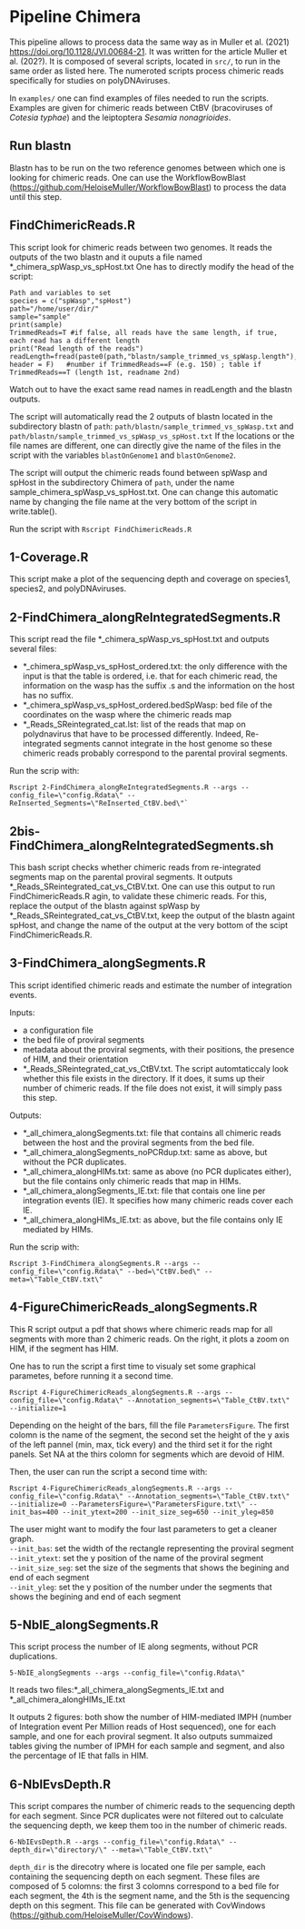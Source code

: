 # Pipeline Chimera

This pipeline allows to process data the same way as in Muller et al. (2021) https://doi.org/10.1128/JVI.00684-21. It was written for the article Muller et al. (202?). It is composed of several scripts, located in `src/`, to run in the same order as listed here. 
The numeroted scripts process chimeric reads specifically for studies on polyDNAviruses.

In `examples/` one can find examples of files needed to run the scripts. Examples are given for chimeric reads between CtBV (bracoviruses of _Cotesia typhae_) and the leiptoptera _Sesamia nonagrioides_.

## Run blastn
Blastn has to be run on the two reference genomes between which one is looking for chimeric reads. One can use the WorkflowBowBlast (https://github.com/HeloiseMuller/WorkflowBowBlast) to process the data until this step.

## FindChimericReads.R

This script look for chimeric reads between two genomes.
It reads the outputs of the two blastn and it ouputs a file named  *_chimera_spWasp_vs_spHost.txt
One has to directly modify the head of the script:
```
Path and variables to set
species = c("spWasp","spHost")                      
path="/home/user/dir/"
sample="sample"
print(sample)
TrimmedReads=T #if false, all reads have the same length, if true, each read has a different length
print("Read length of the reads")
readLength=fread(paste0(path,"blastn/sample_trimmed_vs_spWasp.length"), header = F)   #number if TrimmedReads==F (e.g. 150) ; table if TrimmedReads==T (length 1st, readname 2nd)
```
Watch out to have the exact same read names in readLength and the blastn outputs.

The script will automatically read the 2 outputs of blastn located in the subdirectory blastn of `path`:
`path/blastn/sample_trimmed_vs_spWasp.txt` and `path/blastn/sample_trimmed_vs_spWasp_vs_spHost.txt`
If the locations or the file names are different, one can directly give the name of the files in the script with the variables `blastOnGenome1` and `blastOnGenome2`.

The script will output the chimeric reads found between spWasp and spHost in the subdirectory Chimera of `path`, under the name sample_chimera_spWasp_vs_spHost.txt. One can change this automatic name by changing the file name at the very bottom of the script in write.table().

Run the script with `Rscript FindChimericReads.R`

## 1-Coverage.R

This script make a plot of the sequencing depth and coverage on species1, species2, and polyDNAviruses.

## 2-FindChimera_alongReIntegratedSegments.R

This script read the file *_chimera_spWasp_vs_spHost.txt and outputs several files:
-  *_chimera_spWasp_vs_spHost_ordered.txt: the only difference with the input is that the table is ordered, i.e. that for each chimeric read, the information on the wasp has the suffix .s and the information on the host has no suffix.
-  *_chimera_spWasp_vs_spHost_ordered.bedSpWasp: bed file of the coordinates on the wasp where the chimeric reads map
-  *_Reads_SReintegrated_cat.lst: list of the reads that map on polydnavirus that have to be processed differently. Indeed, Re-integrated segments cannot integrate in the host genome so these chimeric reads probably correspond to the parental proviral segments.

Run the scrip with:
```
Rscript 2-FindChimera_alongReIntegratedSegments.R --args --config_file=\"config.Rdata\" --ReInserted_Segments=\"ReInserted_CtBV.bed\"`
```

## 2bis-FindChimera_alongReIntegratedSegments.sh

This bash script checks whether chimeric reads from re-integrated segments map on the parental proviral segments. It outputs *_Reads_SReintegrated_cat_vs_CtBV.txt. One can use this output to run FindChimericReads.R agin, to validate these chimeric reads. For this, replace the output of the blastn against spWasp by *_Reads_SReintegrated_cat_vs_CtBV.txt, keep the output of the blastn againt spHost, and change the name of the output at the very bottom of the scipt FindChimericReads.R.

## 3-FindChimera_alongSegments.R

This script identified chimeric reads and estimate the number of integration events.

Inputs: 
- a configuration file
- the bed file of proviral segments
- metadata about the proviral segments, with their positions, the presence of HIM, and their orientation
- *_Reads_SReintegrated_cat_vs_CtBV.txt. The script automtaticcaly look whether this file exists in the directory. If it does, it sums up their number of chimeric reads. If the file does not exist, it will simply pass this step. 

Outputs:
- *_all_chimera_alongSegments.txt: file that contains all chimeric reads between the host and the proviral segments from the bed file.
- *_all_chimera_alongSegments_noPCRdup.txt: same as above, but without the PCR duplicates.
-  *_all_chimera_alongHIMs.txt: same as above (no PCR duplicates either), but the file contains only chimeric reads that map in HIMs.
- *_all_chimera_alongSegments_IE.txt: file that contais one line per integration events (IE). It specifies how many chimeric reads cover each IE.
- *_all_chimera_alongHIMs_IE.txt: as above, but the file contains only IE mediated by HIMs.

Run the scrip with:
```
Rscript 3-FindChimera_alongSegments.R --args --config_file=\"config.Rdata\" --bed=\"CtBV.bed\" --meta=\"Table_CtBV.txt\"
```

## 4-FigureChimericReads_alongSegments.R

This R script output a pdf that shows where chimeric reads map for all segments with more than 2 chimeric reads. On the right, it plots a zoom on HIM, if the segment has HIM.

One has to run the script a first time to visualy set some graphical parametes, before running it a second time.
```
Rscript 4-FigureChimericReads_alongSegments.R --args --config_file=\"config.Rdata\" --Annotation_segments=\"Table_CtBV.txt\" --initialize=1
```
Depending on the height of the bars, fill the file `ParametersFigure`. The first colomn is the name of the segment, the second set the height of the y axis of the left pannel (min, max, tick every) and the third set it for the right panels. Set NA at the thirs colomn for segments which are devoid of HIM.

Then, the user can run the script a second time with:
```
Rscript 4-FigureChimericReads_alongSegments.R --args --config_file=\"config.Rdata\" --Annotation_segments=\"Table_CtBV.txt\" --initialize=0 --ParametersFigure=\"ParametersFigure.txt\" --init_bas=400 --init_ytext=200 --init_size_seg=650 --init_yleg=850
```
The user might want to modify the four last parameters to get a cleaner graph. \
 `--init_bas`: set the width of the rectangle representing the proviral segment \
 `--init_ytext`: set the y position of the name of the proviral segment \
 `--init_size_seg`: set the size of the segments that shows the begining and end of each segment \
 `--init_yleg`: set the y position of the number under the segments that shows the begining and end of each segment 
 
 ## 5-NbIE_alongSegments.R
 
 This script process the number of IE along segments, without PCR duplications.
 
  ```
 5-NbIE_alongSegments --args --config_file=\"config.Rdata\"
 ```
 It reads two files:*_all_chimera_alongSegments_IE.txt and *_all_chimera_alongHIMs_IE.txt
 
 It outputs 2 figures: both show the number of HIM-mediated IMPH (number of Integration event Per Million reads of Host sequenced), one for each sample, and one for each proviral segment.
 It also outputs summaized tables giving the number of IPMH for each sample and segment, and also the percentage of IE that falls in HIM.
 
 ## 6-NbIEvsDepth.R
 
This script compares the number of chimeric reads to the sequencing depth for each segment.
Since PCR duplicates were not filtered out to calculate the sequencing depth, we keep them too in the number of chimeric reads.
```
6-NbIEvsDepth.R --args --config_file=\"config.Rdata\" --depth_dir=\"directory/\" --meta=\"Table_CtBV.txt\"
```
`depth_dir` is the direcotry where is located one file per sample, each containing the sequencing depth on each segment. These files are composed of 5 colomns: the first 3 colomns correspond to a bed file for each segment, the 4th is the segment name, and the 5th is the sequencing depth on this segment. This file can be generated with CovWindows (https://github.com/HeloiseMuller/CovWindows).
